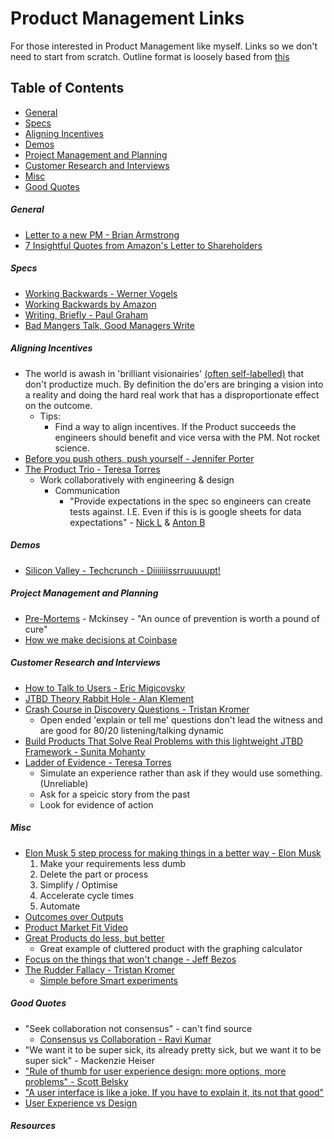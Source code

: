 # Product Management Links

For those interested in Product Management like myself. Links so we don't need to start from scratch. Outline format is loosely based from [this](https://github.com/Developer-Y/cs-video-courses)

Table of Contents
------------------------------
- [General](#general)
- [Specs](#specs)
- [Aligning Incentives](#aligning-incentives)
- [Demos](#demos)
- [Project Management and Planning](#project-management-and-planning)
- [Customer Research and Interviews](#customer-research-and-interviews)
- [Misc](#misc)
- [Good Quotes](#good-quotes)

##### General 

* [Letter to a new PM - Brian Armstrong](https://sriramk.com/memos/brian_armstrong_new_PM_letter.pdf)
* [7 Insightful Quotes from Amazon's Letter to Shareholders](https://medium.com/the-mission/7-insightful-quotes-from-amazons-letter-to-shareholders-d19fce498bd2)

##### Specs 
  * [Working Backwards - Werner Vogels](https://www.allthingsdistributed.com/2006/11/working_backwards.html)
  * [Working Backwards by Amazon](https://www.product-frameworks.com/Amazon-Product-Management.html)
  * [Writing, Briefly - Paul Graham](http://www.paulgraham.com/writing44.html)
  * [Bad Mangers Talk, Good Managers Write](http://blog.idonethis.com/managers-write/)
 
##### Aligning Incentives 
  * The world is awash in 'brilliant visionairies' [(often self-labelled)](https://www.youtube.com/watch?v=DkGMY63FF3Q) that don't productize much. By definition the do'ers are bringing a vision into a reality and doing the hard real work that has a disproportionate effect on the outcome.  
    * Tips:
      * Find a way to align incentives. If the Product succeeds the engineers should benefit and vice versa with the PM. Not rocket science. 
  * [Before you push others, push yourself - Jennifer Porter](https://hbr.org/2019/01/to-improve-your-team-first-work-on-yourself)
  * [The Product Trio - Teresa Torres](https://www.producttalk.org/2021/05/product-trio/?utm_source=Twitter&utm_medium=tweet-this&utm_campaign=Monthly%20Post)
    * Work collaboratively with engineering & design
      * Communication
        * "Provide expectations in the spec so engineers can create tests against. I.E. Even if this is is google sheets for data expectations" - [Nick L](https://github.com/nloadholtes) & [Anton B](https://github.com/berzhy)
  
##### Demos
  * [Silicon Valley - Techcrunch - Diiiiiiissrruuuuupt!](https://www.youtube.com/watch?v=J-GVd_HLlps)

##### Project Management and Planning
  * [Pre-Mortems](https://www.mckinsey.com/business-functions/strategy-and-corporate-finance/our-insights/bias-busters-premortems-being-smart-at-the-start) - Mckinsey - "An ounce of prevention is worth a pound of cure"
  * [How we make decisions at Coinbase](https://medium.com/@barmstrong/how-we-make-decisions-at-coinbase-cd6c630322e9)

##### Customer Research and Interviews
  * [How to Talk to Users - Eric Migicovsky](https://www.ycombinator.com/library/6g-how-to-talk-to-users) 
  * [JTBD Theory Rabbit Hole - Alan Klement](https://jtbd.info/know-the-two-very-different-interpretations-of-jobs-to-be-done-5a18b748bd89)
  * [Crash Course in Discovery Questions - Tristan Kromer](https://kromatic.com/blog/how-asking-works-a-crash-course-in-customer-discovery-questions/) 
    * Open ended 'explain or tell me' questions don't lead the witness and are good for 80/20 listening/talking dynamic 
  * [Build Products That Solve Real Problems with this lightweight JTBD Framework - Sunita Mohanty](https://review.firstround.com/build-products-that-solve-real-problems-with-this-lightweight-jtbd-framework)
  * [Ladder of Evidence - Teresa Torres](https://www.youtube.com/watch?v=TF0EzrKINqg&t=467s)
    *  Simulate an experience rather than ask if they would use something. (Unreliable)
    *  Ask for a speicic story from the past
    *  Look for evidence of action

##### Misc
  * [Elon Musk 5 step process for making things in a better way - Elon Musk](https://www.youtube.com/watch?v=hhuaVsOAMFc)
    1. Make your requirements less dumb 
    2. Delete the part or process
    3. Simplify / Optimise
    4. Accelerate cycle times
    5. Automate 
  * [Outcomes over Outputs](https://barryoreilly.com/explore/blog/your-mission-is-to-produce-outcomes-not-outputs/)
  * [Product Market Fit Video](https://www.youtube.com/watch?v=cnNL4blAy6A)
  * [Great Products do less, but better](https://uxdesign.cc/great-products-do-less-things-but-better-5dde0ee3fc76) 
    * Great example of cluttered product with the graphing calculator
   * [Focus on the things that won't change - Jeff Bezos](https://www.youtube.com/shorts/yCEX_Q5O0CI)
   * [The Rudder Fallacy - Tristan Kromer](https://kromatic.com/blog/the-rudder-fallacy-adopting-lean-startup/)
     * [Simple before Smart experiments](https://kromatic.com/blog/s-i-m-p-l-e-before-s-m-a-r-t/)

##### Good Quotes
  * "Seek collaboration not consensus" - can't find source
    * [Consensus vs Collaboration - Ravi Kumar](https://medium.com/@yoursproductly/consensus-vs-collaboration-vs-consent-ad4183e3b69f)
  * "We want it to be super sick, its already pretty sick, but we want it to be super sick" - Mackenzie Heiser
  * ["Rule of thumb for user experience design: more options, more problems" - Scott Belsky](https://www.linkedin.com/posts/pascalbornet_%3F%3F%3F%3F-%3F%3F-%3F%3F%3F%3F%3F-%3F%3F%3F-%3F%3F%3F%3F-activity-6746424082788708352-o9N-)
  * ["A user interface is like a joke. If you have to explain it, its not that good"](https://www.linkedin.com/posts/deanrizzuto_right-activity-6846444032500002816-fHkr/)
  * [User Experience vs Design](https://www.reddit.com/r/userexperience/comments/6f12ch/user_experience_vs_design/)

##### Resources 
  




